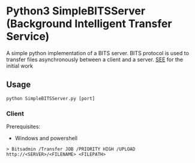 # Python3 SimpleBITSServer (Background Intelligent Transfer Service)

A simple python implementation of a BITS server. BITS protocol is used to transfer files asynchronously between a client and a server.
[SEE](https://github.com/SafeBreach-Labs/SimpleBITSServer/) for the initial work

## Usage

```
python SimpleBITSServer.py [port]
```

### Client
Prerequisites:
* Windows and powershell

```
> Bitsadmin /Transfer JOB /PRIORITY HIGH /UPLOAD http://<SERVER>/<FILENAME> <FILEPATH>
```
